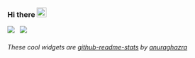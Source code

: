 ### Hi there <img src="https://media.giphy.com/media/hvRJCLFzcasrR4ia7z/giphy.gif" width="22px">
<img src="https://github-readme-stats.vercel.app/api/top-langs/?username=SnoogySocks&theme=nord&langs_count=6&custom_title=top-languages"/>
&nbsp;
<img src="https://github-readme-stats.vercel.app/api?username=SnoogySocks&count_private=true&show_icons=true&theme=nord">

###### These cool widgets are [github-readme-stats](https://github.com/anuraghazra/github-readme-stats) by [anuraghazra](https://github.com/anuraghazra)

<!--
**SnoogySocks/SnoogySocks** is a ✨ _special_ ✨ repository because its `README.md` (this file) appears on your GitHub profile.

Here are some ideas to get you started:

- 🔭 I’m currently working on ...
- 🌱 I’m currently learning ...
- 👯 I’m looking to collaborate on ...
- 🤔 I’m looking for help with ...
- 💬 Ask me about ...
- 📫 How to reach me: ...
- 😄 Pronouns: ...
- ⚡ Fun fact: ...
-->
